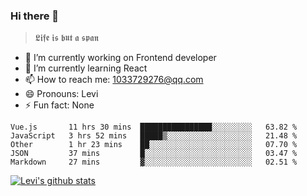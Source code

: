 ### Hi there 👋

> 𝕷𝖎𝖋𝖊 𝖎𝖘 𝖇𝖚𝖙 𝖆 𝖘𝖕𝖆𝖓

- 🔭 I’m currently working on Frontend developer
- 🌱 I’m currently learning React
- 📫 How to reach me: 1033729276@qq.com
- 😄 Pronouns: Levi
- ⚡ Fun fact: None


<!--START_SECTION:waka-->
```text
Vue.js       11 hrs 30 mins  ████████████████░░░░░░░░░   63.82 % 
JavaScript   3 hrs 52 mins   █████▒░░░░░░░░░░░░░░░░░░░   21.48 % 
Other        1 hr 23 mins    ██░░░░░░░░░░░░░░░░░░░░░░░   07.70 % 
JSON         37 mins         █░░░░░░░░░░░░░░░░░░░░░░░░   03.47 % 
Markdown     27 mins         ▓░░░░░░░░░░░░░░░░░░░░░░░░   02.51 % 
```
<!--END_SECTION:waka-->


[![Levi's github stats](https://github-readme-stats.vercel.app/api?username=chaossssss)](https://github.com/anuraghazra/github-readme-stats)